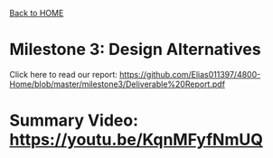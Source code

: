 [Back to HOME](../README.md)


# Milestone 3: Design Alternatives
Click here to read our report: https://github.com/Elias011397/4800-Home/blob/master/milestone3/Deliverable%20Report.pdf
# Summary Video: https://youtu.be/KqnMFyfNmUQ
